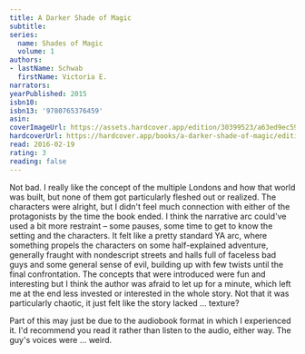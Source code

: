 ```yaml
---
title: A Darker Shade of Magic
subtitle:
series:
  name: Shades of Magic
  volume: 1
authors:
- lastName: Schwab
  firstName: Victoria E.
narrators:
yearPublished: 2015
isbn10:
isbn13: '9780765376459'
asin:
coverImageUrl: https://assets.hardcover.app/edition/30399523/a63ed9ec59f7e2bc8cbc960131d5455ac4310cb6.jpeg
hardcoverUrl: https://hardcover.app/books/a-darker-shade-of-magic/editions/30399523
read: 2016-02-19
rating: 3
reading: false
---
```

Not bad. I really like the concept of the multiple Londons and how that world was built, but none of them got particularly fleshed out or realized. The characters were alright, but I didn't feel much connection with either of the protagonists by the time the book ended. I think the narrative arc could've used a bit more restraint – some pauses, some time to get to know the setting and the characters. It felt like a pretty standard YA arc, where something propels the characters on some half-explained adventure, generally fraught with nondescript streets and halls full of faceless bad guys and some general sense of evil, building up with few twists until the final confrontation. The concepts that were introduced were fun and interesting but I think the author was afraid to let up for a minute, which left me at the end less invested or interested in the whole story. Not that it was particularly chaotic, it just felt like the story lacked … texture?

Part of this may just be due to the audiobook format in which I experienced it. I'd recommend you read it rather than listen to the audio, either way. The guy's voices were … weird.
